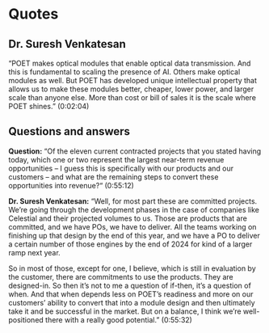 # Quotes

## Dr. Suresh Venkatesan

“POET makes optical modules that enable optical data transmission. And this is fundamental
to scaling the presence of AI. Others make optical modules as well. But POET has developed
unique intellectual property that allows us to make these modules better, cheaper, lower
power, and larger scale than anyone else. More than cost or bill of sales it is the scale
where POET shines.” (0:02:04)

## Questions and answers

**Question:** “Of the eleven current contracted projects that you stated having today, which one or two represent the largest near-term revenue opportunities – I guess this is specifically with our products and our customers – and what are the remaining steps to convert these opportunities into revenue?“ (0:55:12)

**Dr. Suresh Venkatesan:** “Well, for most part these are committed projects. We’re going through the development phases in the case of companies like Celestial and their projected volumes to us. Those are products that are committed, and we have POs, we have to deliver. All the teams working on finishing up that design by the end of this year, and we have a PO to deliver a certain number of those engines by the end of 2024 for kind of a larger ramp next year.

So in most of those, except for one, I believe, which is still in evaluation by the customer, there are commitments to use the products. They are designed-in. So then it’s not to me a question of if-then, it’s a question of when. And that when depends less on POET’s readiness and more on our customers’ ability to convert that into a module design and then ultimately take it and be successful in the market. But on a balance, I think we’re well-positioned there with a really good potential.” (0:55:32)